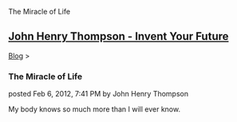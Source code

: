The Miracle of Life 

[John Henry Thompson - Invent Your Future](../index.html)
---------------------------------------------------------

    

[Blog](../z-blog-1.html)‎ > ‎

### The Miracle of Life

posted Feb 6, 2012, 7:41 PM by John Henry Thompson

My body knows so much more than I will ever know.  

